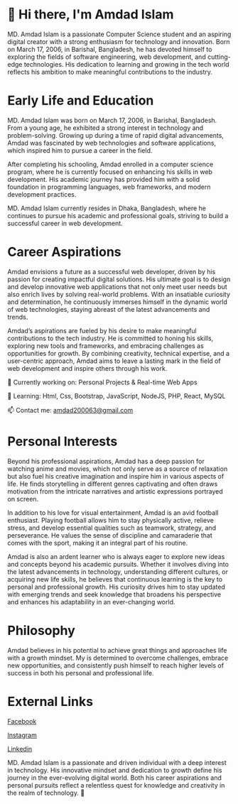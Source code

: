 # 👋 Hi there, I'm Amdad Islam

MD. Amdad Islam is a passionate Computer Science student and an aspiring digital creator with a strong enthusiasm for technology and innovation. Born on March 17, 2006, in Barishal, Bangladesh, he has devoted himself to exploring the fields of software engineering, web
development, and cutting-edge technologies. His dedication to learning and growing in the tech world reflects his ambition to make meaningful contributions to the industry.

# Early Life and Education
MD. Amdad Islam was born on March 17, 2006, in Barishal, Bangladesh. From a young age, he exhibited a strong interest in technology and problem-solving. Growing up during a time of rapid digital advancements, Amdad was fascinated by web technologies and software 
applications, which inspired him to pursue a career in the field.

After completing his schooling, Amdad enrolled in a computer science program, where he is currently focused on enhancing his skills in web development. His academic journey has provided him with a solid foundation in programming languages, web frameworks, and modern 
development practices.

MD. Amdad Islam currently resides in Dhaka, Bangladesh, where he continues to pursue his academic and professional goals, striving to build a successful career in web development.

# Career Aspirations

Amdad envisions a future as a successful web developer, driven by his passion for creating impactful digital solutions. His ultimate goal is to design and develop innovative web applications that not only meet user needs but also enrich lives by solving real-world problems. With an insatiable curiosity and determination, he continuously immerses himself in the dynamic world of web technologies, staying abreast of the latest advancements and trends.

Amdad’s aspirations are fueled by his desire to make meaningful contributions to the tech industry. He is committed to honing his skills, exploring new tools and frameworks, and embracing challenges as opportunities for growth. By combining creativity, technical expertise, and a user-centric approach, Amdad aims to leave a lasting mark in the field of web development and inspire others through his work.

🔭 Currently working on: Personal Projects & Real-time Web Apps

🌱 Learning: Html, Css, Bootstrap, JavaScript, NodeJS, PHP, React, MySQL

📫 Contact me: amdad200063@gmail.com

# Personal Interests

Beyond his professional aspirations, Amdad has a deep passion for watching anime and movies, which not only serve as a source of relaxation but also fuel his creative imagination and inspire him in various aspects of life. He finds storytelling in different genres captivating and often draws motivation from the intricate narratives and artistic expressions portrayed on screen.

In addition to his love for visual entertainment, Amdad is an avid football enthusiast. Playing football allows him to stay physically active, relieve stress, and develop essential qualities such as teamwork, strategy, and perseverance. He values the sense of discipline and camaraderie that comes with the sport, making it an integral part of his routine.

Amdad is also an ardent learner who is always eager to explore new ideas and concepts beyond his academic pursuits. Whether it involves diving into the latest advancements in technology, understanding different cultures, or acquiring new life skills, he believes that continuous learning is the key to personal and professional growth. His curiosity drives him to stay updated with emerging trends and seek knowledge that broadens his perspective and enhances his adaptability in an ever-changing world.

# Philosophy

Amdad believes in his potential to achieve great things and approaches life with a growth mindset. My is determined to overcome challenges, embrace new opportunities, and consistently push himself to reach higher levels of success in both his personal and professional life.

# External Links

[Facebook](https://www.facebook.com/amdadislam20063)

[Instagram](https://www.instagram.com/a_m_d_a_d__01/)

[Linkedin](https://www.linkedin.com/in/amdad-islam-eshan/)



MD. Amdad Islam is a passionate and driven individual with a deep interest in technology. His innovative mindset and dedication to growth define his journey in the ever-evolving digital world. Both his career aspirations and personal pursuits reflect a relentless quest for knowledge and creativity in the realm of technology. 🖤


